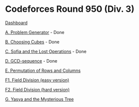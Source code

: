 # Codeforces Round 950 (Div. 3)

[Dashboard](https://codeforces.com/contest/1980)

[A. Problem Generator](https://codeforces.com/contest/1980/problem/A) - Done

[B. Choosing Cubes](https://codeforces.com/contest/1980/problem/B) - Done

[C. Sofia and the Lost Operations](https://codeforces.com/contest/1980/problem/C) - Done

[D. GCD-sequence](https://codeforces.com/contest/1980/problem/D) - Done

[E. Permutation of Rows and Columns](https://codeforces.com/contest/1980/problem/E)

[F1. Field Division (easy version)](https://codeforces.com/contest/1980/problem/F1)

[F2. Field Division (hard version)](https://codeforces.com/contest/1980/problem/F2)

[G. Yasya and the Mysterious Tree](https://codeforces.com/contest/1980/problem/G)
